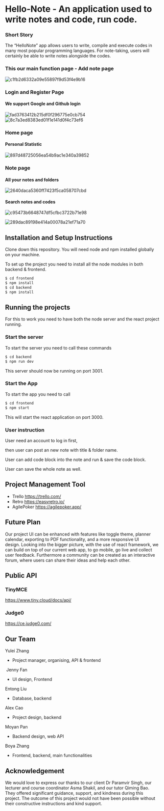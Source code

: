# Hello-Note - An application used to write notes and code, run code.

### Short Story
The “HelloNote” app allows users to write, compile and execute codes in many most popular programming languages. For note-taking, users will certainly be able to write notes alongside the codes.


### This our main function page - Add note page
![c1fb2d6332a09e55897f9d53f4e9b16](https://user-images.githubusercontent.com/65649144/170898000-dd7317c6-3929-459b-bb79-bc504d887f8e.png)

### Login and Register Page
#### We support Google and Github login 
![fad3763412b215df0f296775e0cb754](https://user-images.githubusercontent.com/65649144/170897981-765183ae-aa79-44a9-8a38-e79bb4c68d79.png)
![8c7a3ed8383ed01f1e141d0f4c73ef6](https://user-images.githubusercontent.com/65649144/170897985-a27a8c02-ed64-40a1-94f4-1aeeab910445.png)

### Home page 
#### Personal Statistic
![897d48725056ea54b9ac1e340a39852](https://user-images.githubusercontent.com/65649144/170897991-93699b37-a27b-4fba-9e2e-df327377c818.png)

### Note page
#### All your notes and folders 
![2640daca5360ff7423f5ca058707cbd](https://user-images.githubusercontent.com/65649144/170897996-017a8141-1672-4006-a450-728aeef92306.png)

#### Search notes and codes
![c95473b6648747df5cfbc3722b71e98](https://user-images.githubusercontent.com/65649144/172133167-c94e151a-a1f6-4f44-94f2-ad4ba27f1db3.png)

![289dac89198e414a00078a21ef71a70](https://user-images.githubusercontent.com/65649144/172133186-05df0900-b691-4c07-84ed-d9c9efcad2d8.png)


## Installation and Setup Instructions
Clone down this repository. You will need node and npm installed globally on your machine.

To set up the project you need to install all the node modules in both backend & frontend.

```sh
$ cd frontend
$ npm install
$ cd backend
$ npm install
```

## Running the projects
For this to work you need to have both the node server and the react project running.

### Start the server
To start the server you need to call these commands

```sh
$ cd backend
$ npm run dev
```

This server should now be running on port 3001.

### Start the App
To start the app you need to call

```sh
$ cd frontend
$ npm start
```

This will start the react application on port 3000.

### User instruction
User need an account to log in first,

then user can post an new note with title & folder name.

User can add code block into the note and run & save the code block.

User can save the whole note as well.

## Project Management Tool 
- Trello https://trello.com/
- Retro https://easyretro.io/
- AgilePoker https://agilepoker.app/

## Future Plan
Our project UI can be enhanced with features like toggle theme, planner calendar, exporting to PDF functionality, and a more responsive UI design. Looking into the bigger picture, with the use of react framework, we can build on top of our current web app, to go mobile, go live and collect user feedback. Furthermore a community can be created as an interactive forum, where users can share their ideas and help each other. 

## Public API 
### TinyMCE
https://www.tiny.cloud/docs/api/ 

### Judge0
https://ce.judge0.com/

## Our Team
Yulei Zhang
- Project manager, organising, API & frontend

 Jenny Fan
- UI design, Frontend

Entong Liu
- Database, backend

Alex Cao
- Project design, backend

Moyan Pan
- Backend design, web API

Boya Zhang
- Frontend, backend, main functionalities

## Acknowledgement
We would love to express our thanks to our client Dr Paramvir Singh, our lecturer and course coordinator Asma Shakil, and our tutor Qiming Bao. They offered significant guidance, support, and kindness during this project. The outcome of this project would not have been possible without their constructive instructions and kind support.

